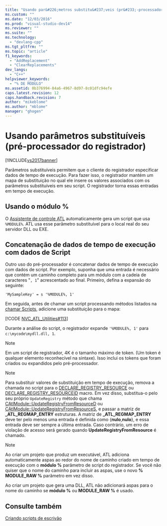 ```yaml
---
title: "Usando par&#226;metros substitu&#237;veis (pr&#233;-processador do registrador) | Microsoft Docs"
ms.custom: ""
ms.date: "12/03/2016"
ms.prod: "visual-studio-dev14"
ms.reviewer: ""
ms.suite: ""
ms.technology: 
  - "devlang-cpp"
ms.tgt_pltfrm: ""
ms.topic: "article"
f1_keywords: 
  - "AddReplacement"
  - "ClearReplacements"
dev_langs: 
  - "C++"
helpviewer_keywords: 
  - "% DE MÓDULO"
ms.assetid: 0b376994-84a6-4967-8d97-8c01dfc94efe
caps.latest.revision: 12
caps.handback.revision: 7
author: "mikeblome"
ms.author: "mblome"
manager: "ghogen"
---
```

# Usando par&#226;metros substitu&#237;veis (pr&#233;-processador do registrador)
[!INCLUDE[vs2017banner](../assembler/inline/includes/vs2017banner.md)]

Parâmetros substituíveis permitem que o cliente do registrador especificar dados de tempo de execução. Para fazer isso, o registrador mantém um mapa de substituição no qual ele insere os valores associados com os parâmetros substituíveis em seu script. O registrador torna essas entradas em tempo de execução.  
  
##  <a name="_atl_using_.25.module.25"></a> Usando o módulo %  
 O [Assistente de controle ATL](../atl/reference/atl-control-wizard.md) automaticamente gera um script que usa `%MODULE%`. ATL usa esse parâmetro substituível para o local real do seu servidor DLL ou EXE.  
  
## Concatenação de dados de tempo de execução com dados de Script  
 Outro uso do pré\-processador é concatenar dados de tempo de execução com dados de script. Por exemplo, suponha que uma entrada é necessário que contém um caminho completo para um módulo com a cadeia de caracteres "`, 1`" acrescentado ao final. Primeiro, defina a expansão do seguinte:  
  
```  
'MySampleKey' = s '%MODULE%, 1'  
```  
  
 Em seguida, antes de chamar um script processando métodos listados na [chamar Scripts](../atl/invoking-scripts.md), adicione uma substituição para o mapa:  
  
 [!CODE [NVC_ATL_Utilities#113](../CodeSnippet/VS_Snippets_Cpp/NVC_ATL_Utilities#113)]  
  
 Durante a análise do script, o registrador expande `'%MODULE%, 1'` para `c:\mycode\mydll.dll, 1`.  
  
> [!NOTE]
>  Em um script de registrador, 4K é o tamanho máximo de token. \(Um token é qualquer elemento reconhecível na sintaxe\). Isso inclui os tokens que foram criados ou expandidos pelo pré\-processador.  
  
> [!NOTE]
>  Para substituir valores de substituição em tempo de execução, remova a chamada no script para o [DECLARE\_REGISTRY\_RESOURCE](../Topic/DECLARE_REGISTRY_RESOURCE.md) ou [DECLARE\_REGISTRY\_RESOURCEID](../Topic/DECLARE_REGISTRY_RESOURCEID.md) macro. Em vez disso, substitua\-o pelo seu próprio `UpdateRegistry` método que chama [CAtlModule::UpdateRegistryFromResourceD](../Topic/CAtlModule::UpdateRegistryFromResourceD.md) ou [CAtlModule::UpdateRegistryFromResourceS](../Topic/CAtlModule::UpdateRegistryFromResourceS.md), e passar a matriz de **\_ATL\_REGMAP\_ENTRY** estruturas. A matriz de **\_ATL\_REGMAP\_ENTRY** deve ter pelo menos uma entrada é definida como {**nulo**,**nulo**}, e essa entrada deve ser sempre a última entrada. Caso contrário, um erro de violação de acesso será gerado quando **UpdateRegistryFromResource** é chamado.  
  
> [!NOTE]
>  Ao criar um projeto que produz um executável, ATL adiciona automaticamente aspas ao redor do nome de caminho criado em tempo de execução com o **módulo %** parâmetro de script do registrador. Se você não quiser que o nome do caminho para incluir as aspas, use o novo **% MODULE\_RAW %** parâmetro em vez disso.  
>   
>  Ao criar um projeto que gera uma DLL, ATL não adicionará aspas para o nome do caminho se **módulo %** ou **MODULE\_RAW %** é usado.  
  
## Consulte também  
 [Criando scripts de escrivão](../Topic/Creating%20Registrar%20Scripts.md)